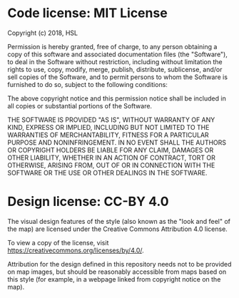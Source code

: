 # Code license: MIT License

Copyright (c) 2018, HSL
                
Permission is hereby granted, free of charge, to any person obtaining a copy
of this software and associated documentation files (the "Software"), to deal
in the Software without restriction, including without limitation the rights
to use, copy, modify, merge, publish, distribute, sublicense, and/or sell
copies of the Software, and to permit persons to whom the Software is
furnished to do so, subject to the following conditions:

The above copyright notice and this permission notice shall be included in all
copies or substantial portions of the Software.

THE SOFTWARE IS PROVIDED "AS IS", WITHOUT WARRANTY OF ANY KIND, EXPRESS OR
IMPLIED, INCLUDING BUT NOT LIMITED TO THE WARRANTIES OF MERCHANTABILITY,
FITNESS FOR A PARTICULAR PURPOSE AND NONINFRINGEMENT. IN NO EVENT SHALL THE
AUTHORS OR COPYRIGHT HOLDERS BE LIABLE FOR ANY CLAIM, DAMAGES OR OTHER
LIABILITY, WHETHER IN AN ACTION OF CONTRACT, TORT OR OTHERWISE, ARISING FROM,
OUT OF OR IN CONNECTION WITH THE SOFTWARE OR THE USE OR OTHER DEALINGS IN THE
SOFTWARE.


# Design license: CC-BY 4.0

The visual design features of the style (also known as the "look and feel" of the map) are licensed under the Creative Commons Attribution 4.0 license.

To view a copy of the license, visit https://creativecommons.org/licenses/by/4.0/.

Attribution for the design defined in this repository needs not to be provided on map images, but should be reasonably accessible from maps based on this style (for example, in a webpage linked from copyright notice on the map).
